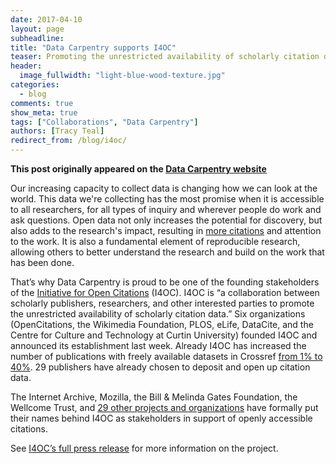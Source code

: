 ```yaml
---
date: 2017-04-10
layout: page
subheadline:
title: "Data Carpentry supports I4OC"
teaser: Promoting the unrestricted availability of scholarly citation data
header:
  image_fullwidth: "light-blue-wood-texture.jpg"
categories:
  - blog
comments: true
show_meta: true
tags: ["Collaborations", "Data Carpentry"]
authors: [Tracy Teal]
redirect_from: /blog/i4oc/
--- 
```


**This post originally appeared on the [Data Carpentry website](https://datacarpentry.org)**

Our increasing capacity to collect data is changing how we can look at the world. This data we're collecting has the most promise when it is accessible to all researchers, for all types of inquiry and wherever people do work and ask questions. Open data not only increases the potential for discovery, but also adds to the research's impact, resulting in [more citations](https://peerj.com/articles/175/) and attention to the work. It is also a fundamental element of
reproducible research, allowing others to better
understand the research and build on the work
that has been done.

That’s why Data Carpentry is proud to be one of the founding stakeholders of the [Initiative for Open Citations](https://i4oc.org) (I4OC). I4OC is “a collaboration between scholarly publishers, researchers, and other interested parties to promote the unrestricted availability of scholarly citation data.”  Six organizations (OpenCitations, the Wikimedia Foundation, PLOS, eLife, DataCite, and the Centre for Culture and Technology at Curtin University) founded I4OC and announced its establishment last week. Already I4OC has increased the number of publications with freely available datasets in Crossref [from 1% to 40%](https://i4oc.org/#progress). 29 publishers have already chosen to deposit and open up citation data.

The Internet Archive, Mozilla, the Bill & Melinda Gates Foundation, the Wellcome Trust, and [29 other projects and organizations](https://i4oc.org/#stakeholders) have formally put their names behind I4OC as stakeholders in support of openly accessible citations.

See [I4OC’s full press release](https://i4oc.org/press.html) for more information on the project.

